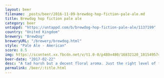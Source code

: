```yaml
---
layout: beer
filename: _posts/beer/2016-11-09-brewdog-hop-fiction-pale-ale.md
title: Brewdog hop fiction pale ale
category: beer
untappd: "https://untappd.com/b/brewdog-hop-fiction-pale-ale/1137199"
country: "United Kingdom"
brewery: "BrewDog"
breweryURL: "/brewery/brewdog.html"
style: "Pale Ale - American"
score: 8.5
img: https://scontent.xx.fbcdn.net/v/t1.0-0/p480x480/16832120_10154957442783745_4075727791001980618_n.jpg?_nc_cat=104&_nc_ht=scontent.xx&oh=8f6ad6439eb0a8fa879ef65578dfa873&oe=5C9B4795
beer-date: "2017-02-22"
desc: "A tad harsh but a decent floral aroma. Just the right level of flavour for a pale ale to be interesting and easily sessionable. Sadly I only have the 1"
permalink: /beer/:title.html
---
```

